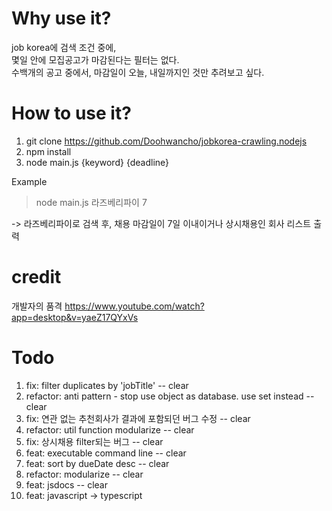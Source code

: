 # Why use it?
job korea에 검색 조건 중에,\
몇일 안에 모집공고가 마감된다는 필터는 없다.\
수백개의 공고 중에서, 마감일이 오늘, 내일까지인 것만 추려보고 싶다.


# How to use it?
1. git clone https://github.com/Doohwancho/jobkorea-crawling.nodejs
2. npm install
3. node main.js {keyword} {deadline}

Example

> node main.js 라즈베리파이 7

-> 라즈베리파이로 검색 후, 채용 마감일이 7일 이내이거나 상시채용인 회사 리스트 출력

# credit
개발자의 품격
https://www.youtube.com/watch?app=desktop&v=yaeZ17QYxVs


# Todo
1. fix: filter duplicates by 'jobTitle' -- clear
2. refactor: anti pattern - stop use object as database. use set instead -- clear
3. fix: 연관 없는 추천회사가 결과에 포함되던 버그 수정 -- clear
4. refactor: util function modularize -- clear
5. fix: 상시채용 filter되는 버그 -- clear
6. feat: executable command line -- clear
7. feat: sort by dueDate desc -- clear
8. refactor: modularize -- clear
9. feat: jsdocs -- clear
10. feat: javascript -> typescript
